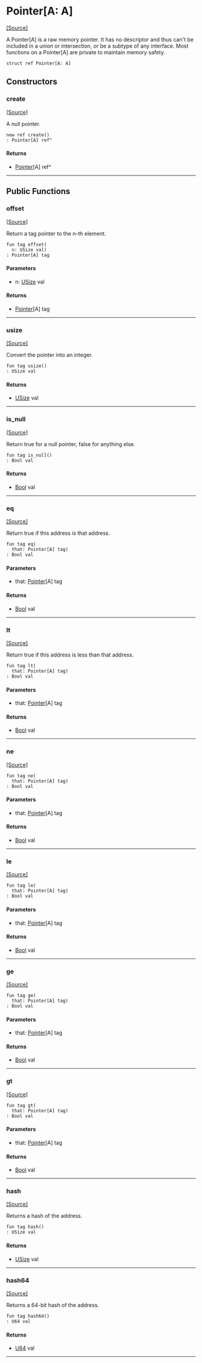 # Pointer\[A: A\]
<span class="source-link">[[Source]](src/builtin/pointer.md#L1)</span>

A Pointer[A] is a raw memory pointer. It has no descriptor and thus can't be
included in a union or intersection, or be a subtype of any interface. Most
functions on a Pointer[A] are private to maintain memory safety.


```pony
struct ref Pointer[A: A]
```

## Constructors

### create
<span class="source-link">[[Source]](src/builtin/pointer.md#L7)</span>


A null pointer.


```pony
new ref create()
: Pointer[A] ref^
```

#### Returns

* [Pointer](builtin-Pointer.md)\[A\] ref^

---

## Public Functions

### offset
<span class="source-link">[[Source]](src/builtin/pointer.md#L55)</span>


Return a tag pointer to the n-th element.


```pony
fun tag offset(
  n: USize val)
: Pointer[A] tag
```
#### Parameters

*   n: [USize](builtin-USize.md) val

#### Returns

* [Pointer](builtin-Pointer.md)\[A\] tag

---

### usize
<span class="source-link">[[Source]](src/builtin/pointer.md#L89)</span>


Convert the pointer into an integer.


```pony
fun tag usize()
: USize val
```

#### Returns

* [USize](builtin-USize.md) val

---

### is_null
<span class="source-link">[[Source]](src/builtin/pointer.md#L95)</span>


Return true for a null pointer, false for anything else.


```pony
fun tag is_null()
: Bool val
```

#### Returns

* [Bool](builtin-Bool.md) val

---

### eq
<span class="source-link">[[Source]](src/builtin/pointer.md#L101)</span>


Return true if this address is that address.


```pony
fun tag eq(
  that: Pointer[A] tag)
: Bool val
```
#### Parameters

*   that: [Pointer](builtin-Pointer.md)\[A\] tag

#### Returns

* [Bool](builtin-Bool.md) val

---

### lt
<span class="source-link">[[Source]](src/builtin/pointer.md#L107)</span>


Return true if this address is less than that address.


```pony
fun tag lt(
  that: Pointer[A] tag)
: Bool val
```
#### Parameters

*   that: [Pointer](builtin-Pointer.md)\[A\] tag

#### Returns

* [Bool](builtin-Bool.md) val

---

### ne
<span class="source-link">[[Source]](src/builtin/pointer.md#L113)</span>


```pony
fun tag ne(
  that: Pointer[A] tag)
: Bool val
```
#### Parameters

*   that: [Pointer](builtin-Pointer.md)\[A\] tag

#### Returns

* [Bool](builtin-Bool.md) val

---

### le
<span class="source-link">[[Source]](src/builtin/pointer.md#L114)</span>


```pony
fun tag le(
  that: Pointer[A] tag)
: Bool val
```
#### Parameters

*   that: [Pointer](builtin-Pointer.md)\[A\] tag

#### Returns

* [Bool](builtin-Bool.md) val

---

### ge
<span class="source-link">[[Source]](src/builtin/pointer.md#L115)</span>


```pony
fun tag ge(
  that: Pointer[A] tag)
: Bool val
```
#### Parameters

*   that: [Pointer](builtin-Pointer.md)\[A\] tag

#### Returns

* [Bool](builtin-Bool.md) val

---

### gt
<span class="source-link">[[Source]](src/builtin/pointer.md#L116)</span>


```pony
fun tag gt(
  that: Pointer[A] tag)
: Bool val
```
#### Parameters

*   that: [Pointer](builtin-Pointer.md)\[A\] tag

#### Returns

* [Bool](builtin-Bool.md) val

---

### hash
<span class="source-link">[[Source]](src/builtin/pointer.md#L118)</span>


Returns a hash of the address.


```pony
fun tag hash()
: USize val
```

#### Returns

* [USize](builtin-USize.md) val

---

### hash64
<span class="source-link">[[Source]](src/builtin/pointer.md#L124)</span>


Returns a 64-bit hash of the address.


```pony
fun tag hash64()
: U64 val
```

#### Returns

* [U64](builtin-U64.md) val

---

